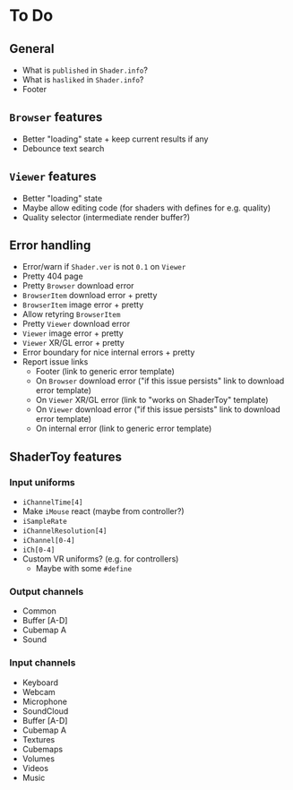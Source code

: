 # To Do

## General

- What is `published` in `Shader.info`?
- What is `hasliked` in `Shader.info`?
- Footer

## `Browser` features

- Better "loading" state + keep current results if any
- Debounce text search

## `Viewer` features

- Better "loading" state
- Maybe allow editing code (for shaders with defines for e.g. quality)
- Quality selector (intermediate render buffer?)

## Error handling

- Error/warn if `Shader.ver` is not `0.1` on `Viewer`
- Pretty 404 page
- Pretty `Browser` download error
- `BrowserItem` download error + pretty
- `BrowserItem` image error + pretty
- Allow retyring `BrowserItem`
- Pretty `Viewer` download error
- `Viewer` image error + pretty
- `Viewer` XR/GL error + pretty
- Error boundary for nice internal errors + pretty
- Report issue links
  - Footer (link to generic error template)
  - On `Browser` download error ("if this issue persists" link to download error
    template)
  - On `Viewer` XR/GL error (link to "works on ShaderToy" template)
  - On `Viewer` download error ("if this issue persists" link to download error
    template)
  - On internal error (link to generic error template)

## ShaderToy features

### Input uniforms

- `iChannelTime[4]`
- Make `iMouse` react (maybe from controller?)
- `iSampleRate`
- `iChannelResolution[4]`
- `iChannel[0-4]`
- `iCh[0-4]`
- Custom VR uniforms? (e.g. for controllers)
  - Maybe with some `#define`

### Output channels

- Common
- Buffer [A-D]
- Cubemap A
- Sound

### Input channels

- Keyboard
- Webcam
- Microphone
- SoundCloud
- Buffer [A-D]
- Cubemap A
- Textures
- Cubemaps
- Volumes
- Videos
- Music

